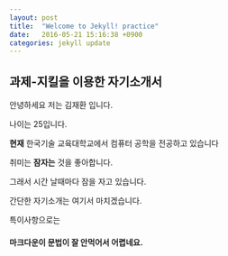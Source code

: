 ```yaml
---
layout: post
title:  "Welcome to Jekyll! practice"
date:   2016-05-21 15:16:38 +0900
categories: jekyll update
---  
```

##  과제-지킬을 이용한 자기소개서

안녕하세요 저는 김재환 입니다.  

나이는 25입니다.  

**현재** 한국기술 교육대학교에서 컴퓨터 공학을 전공하고 있습니다  

취미는 **잠자는** 것을 좋아합니다.  

그래서 시간 날때마다 잠을 자고 있습니다.  

간단한 자기소개는 여기서 마치겠습니다.  

특이사항으로는  
  
####  마크다운이 문법이 잘 안먹어서 어렵네요.  




[jekyll-docs]: http://jekyllrb.com/docs/home
[jekyll-gh]:   https://github.com/jekyll/jekyll
[jekyll-talk]: https://talk.jekyllrb.com/
